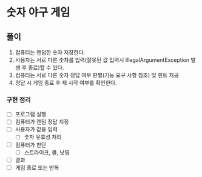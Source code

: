 # 숫자 야구 게임

## 풀이

1. 컴퓨터는 랜덤한 숫자 저장한다.
2. 사용자는 서로 다른 숫자를 입력(잘못된 값 입력시 IllegalArgumentException 발생 후 종료)할 수 있다.
3. 컴퓨터는 서로 다른 숫자 정답 여부 판별(기능 요구 사항 참조) 및 힌트 제공
4. 정답 시 게임 종료 후 재 시작 여부를 확인한다.

### 구현 정리

- [ ] 프로그램 실행
- [ ] 컴퓨터가 랜덤 정답 지정 
- [ ] 사용자가 값을 입력
  - [ ] 숫자 유효성 처리
- [ ] 컴퓨터가 판단
  - [ ] 스트라이크, 볼, 낫띵
- [ ] 결과
- [ ] 게임 종료 또는 반복